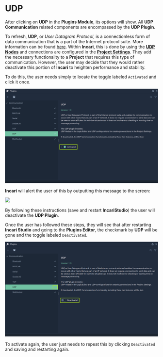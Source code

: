 # UDP

After clicking on **UDP** in the **Plugins Module**, its options will show. All **UDP Communication** related components are encompassed by the **UDP Plugin**. 

To refresh, **UDP**, or *User Datagram Protocol*, is a connectionless form of data communication that is a part of the Internet protocol suite. More information can be found [here](https://en.wikipedia.org/wiki/User_Datagram_Protocol). Within **Incari**, this is done by using the [**UDP Nodes**](../../../toolbox/communication/udp/README.md) and connections are configured in the [**Project Settings**](../../project-settings/udp-connection.md). They add the necessary functionality to a **Project** that requires this type of communication. However, the user may decide that they would rather deactivate this portion of **Incari** to heighten performance and stability. 

To do this, the user needs simply to locate the toggle labeled `Activated` and click it once.  

![](../../../.gitbook/assets/pluginsudp20232before.png)

**Incari** will alert the user of this by outputting this message to the screen:

![](../../../.gitbook/assets/pluginsserialmanageroffmessage.png)

By following these instructions (save and restart **IncariStudio**) the user will deactivate the **UDP Plugin**. 

Once the user has followed these steps, they will see that after restarting **Incari Studio** and going to the **Plugins Editor**, the checkmark by **UDP** will be gone and the toggle labeled `Deactivated`. 

![](../../../.gitbook/assets/pluginsudp20232after.png)

To activate again, the user just needs to repeat this by clicking `Deactivated` and saving and restarting again. 